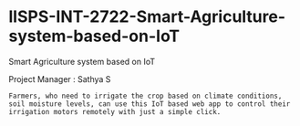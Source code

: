 # llSPS-INT-2722-Smart-Agriculture-system-based-on-IoT
Smart Agriculture system based on IoT

Project Manager : Sathya S

    Farmers, who need to irrigate the crop based on climate conditions, soil moisture levels, can use this IoT based web app to control their irrigation motors remotely with just a simple click.
